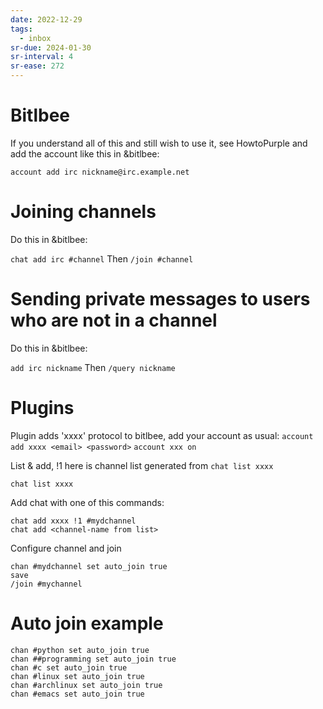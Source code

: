 ```yaml
---
date: 2022-12-29
tags:
  - inbox
sr-due: 2024-01-30
sr-interval: 4
sr-ease: 272
---
```


# Bitlbee

If you understand all of this and still wish to use it, see HowtoPurple and add
the account like this in &bitlbee:

`account add irc nickname@irc.example.net`

# Joining channels

Do this in &bitlbee:

`chat add irc #channel` Then `/join #channel`

# Sending private messages to users who are not in a channel

Do this in &bitlbee:

`add irc nickname` Then `/query nickname`

# Plugins

Plugin adds \'xxxx\' protocol to bitlbee, add your account as usual:
`account add xxxx <email> <password>` `account xxx on`

List & add, !1 here is channel list generated from `chat list xxxx`

```example
chat list xxxx
```

Add chat with one of this commands:

```example
chat add xxxx !1 #mydchannel
chat add <channel-name from list>
```

Configure channel and join

```example
chan #mydchannel set auto_join true
save
/join #mychannel
```

# Auto join example

    chan #python set auto_join true
    chan ##programming set auto_join true
    chan #c set auto_join true
    chan #linux set auto_join true
    chan #archlinux set auto_join true
    chan #emacs set auto_join true
